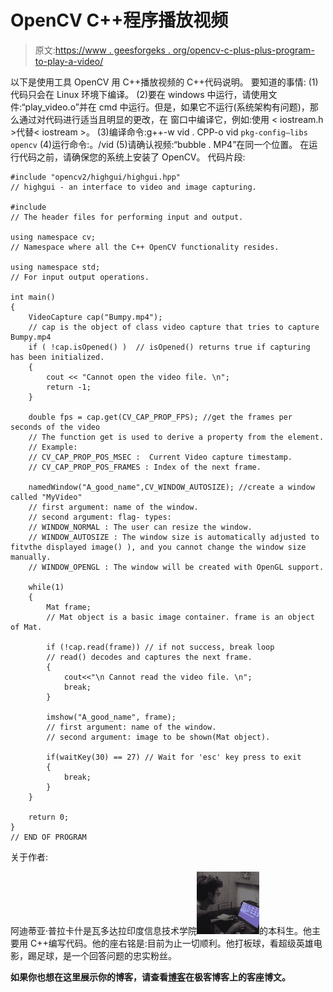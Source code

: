 # OpenCV C++程序播放视频

> 原文:[https://www . geesforgeks . org/opencv-c-plus-plus-program-to-play-a-video/](https://www.geeksforgeeks.org/opencv-c-plus-plus-program-to-play-a-video/)

以下是使用工具 OpenCV 用 C++播放视频的 C++代码说明。
要知道的事情:
(1)代码只会在 Linux 环境下编译。
(2)要在 windows 中运行，请使用文件:“play_video.o”并在 cmd 中运行。但是，如果它不运行(系统架构有问题)，那么通过对代码进行适当且明显的更改，在
窗口中编译它，例如:使用
< iostream.h >代替< iostream >。
(3)编译命令:g++-w vid . CPP-o vid ` pkg-config–libs opencv `
(4)运行命令:。/vid
(5)请确认视频:“bubble . MP4”在同一个位置。
在运行代码之前，请确保您的系统上安装了 OpenCV。
代码片段:

```
#include "opencv2/highgui/highgui.hpp"
// highgui - an interface to video and image capturing.

#include 
// The header files for performing input and output.

using namespace cv;
// Namespace where all the C++ OpenCV functionality resides.

using namespace std;
// For input output operations.

int main()
{
    VideoCapture cap("Bumpy.mp4");
    // cap is the object of class video capture that tries to capture Bumpy.mp4
    if ( !cap.isOpened() )  // isOpened() returns true if capturing has been initialized.
    {
        cout << "Cannot open the video file. \n";
        return -1;
    }

    double fps = cap.get(CV_CAP_PROP_FPS); //get the frames per seconds of the video
    // The function get is used to derive a property from the element.
    // Example:
    // CV_CAP_PROP_POS_MSEC :  Current Video capture timestamp.
    // CV_CAP_PROP_POS_FRAMES : Index of the next frame.

    namedWindow("A_good_name",CV_WINDOW_AUTOSIZE); //create a window called "MyVideo"
    // first argument: name of the window.
    // second argument: flag- types: 
    // WINDOW_NORMAL : The user can resize the window.
    // WINDOW_AUTOSIZE : The window size is automatically adjusted to fitvthe displayed image() ), and you cannot change the window size manually.
    // WINDOW_OPENGL : The window will be created with OpenGL support.

    while(1)
    {
        Mat frame;
        // Mat object is a basic image container. frame is an object of Mat.

        if (!cap.read(frame)) // if not success, break loop
        // read() decodes and captures the next frame.
        {
            cout<<"\n Cannot read the video file. \n";
            break;
        }

        imshow("A_good_name", frame);
        // first argument: name of the window.
        // second argument: image to be shown(Mat object).

        if(waitKey(30) == 27) // Wait for 'esc' key press to exit
        { 
            break; 
        }
    }

    return 0;
}
// END OF PROGRAM
```

关于作者:

阿迪蒂亚·普拉卡什是瓦多达拉印度信息技术学院![Aditya](img/7f989f45758a9a92d71e2ed9f6d7af18.png)的本科生。他主要用 C++编写代码。他的座右铭是:目前为止一切顺利。他打板球，看超级英雄电影，踢足球，是一个回答问题的忠实粉丝。

**如果你也想在这里展示你的博客，请查看[博客](http://geeksquiz.com/gblog/)在极客博客上的客座博文。**